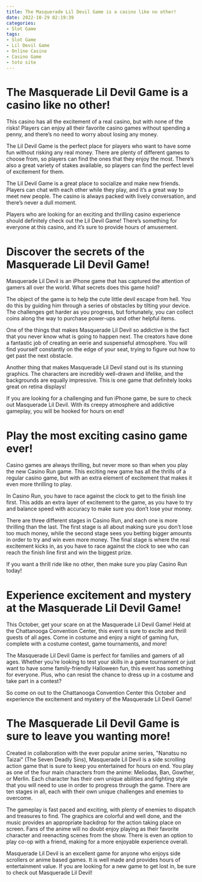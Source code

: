 ```yaml
---
title: The Masquerade Lil Devil Game is a casino like no other!
date: 2022-10-29 02:19:39
categories:
- Slot Game
tags:
- Slot Game
- Lil Devil Game
- Online Casino
- Casino Game
- toto site
---
```



#  The Masquerade Lil Devil Game is a casino like no other!

This casino has all the excitement of a real casino, but with none of the risks! Players can enjoy all their favorite casino games without spending a penny, and there’s no need to worry about losing any money.

The Lil Devil Game is the perfect place for players who want to have some fun without risking any real money. There are plenty of different games to choose from, so players can find the ones that they enjoy the most. There’s also a great variety of stakes available, so players can find the perfect level of excitement for them.

The Lil Devil Game is a great place to socialize and make new friends. Players can chat with each other while they play, and it’s a great way to meet new people. The casino is always packed with lively conversation, and there’s never a dull moment.

Players who are looking for an exciting and thrilling casino experience should definitely check out the Lil Devil Game! There’s something for everyone at this casino, and it’s sure to provide hours of amusement.

#  Discover the secrets of the Masquerade Lil Devil Game!

Masquerade Lil Devil is an iPhone game that has captured the attention of gamers all over the world. What secrets does this game hold?

The object of the game is to help the cute little devil escape from hell. You do this by guiding him through a series of obstacles by tilting your device. The challenges get harder as you progress, but fortunately, you can collect coins along the way to purchase power-ups and other helpful items.

One of the things that makes Masquerade Lil Devil so addictive is the fact that you never know what is going to happen next. The creators have done a fantastic job of creating an eerie and suspenseful atmosphere. You will find yourself constantly on the edge of your seat, trying to figure out how to get past the next obstacle.

Another thing that makes Masquerade Lil Devil stand out is its stunning graphics. The characters are incredibly well-drawn and lifelike, and the backgrounds are equally impressive. This is one game that definitely looks great on retina displays!

If you are looking for a challenging and fun iPhone game, be sure to check out Masquerade Lil Devil. With its creepy atmosphere and addictive gameplay, you will be hooked for hours on end!

#  Play the most exciting casino game ever!

Casino games are always thrilling, but never more so than when you play the new Casino Run game. This exciting new game has all the thrills of a regular casino game, but with an extra element of excitement that makes it even more thrilling to play.

In Casino Run, you have to race against the clock to get to the finish line first. This adds an extra layer of excitement to the game, as you have to try and balance speed with accuracy to make sure you don’t lose your money.

There are three different stages in Casino Run, and each one is more thrilling than the last. The first stage is all about making sure you don’t lose too much money, while the second stage sees you betting bigger amounts in order to try and win even more money. The final stage is where the real excitement kicks in, as you have to race against the clock to see who can reach the finish line first and win the biggest prize.

If you want a thrill ride like no other, then make sure you play Casino Run today!

#  Experience excitement and mystery at the Masquerade Lil Devil Game!

This October, get your scare on at the Masquerade Lil Devil Game! Held at the Chattanooga Convention Center, this event is sure to excite and thrill guests of all ages. Come in costume and enjoy a night of gaming fun, complete with a costume contest, game tournaments, and more!

The Masquerade Lil Devil Game is perfect for families and gamers of all ages. Whether you’re looking to test your skills in a game tournament or just want to have some family-friendly Halloween fun, this event has something for everyone. Plus, who can resist the chance to dress up in a costume and take part in a contest?

So come on out to the Chattanooga Convention Center this October and experience the excitement and mystery of the Masquerade Lil Devil Game!

#  The Masquerade Lil Devil Game is sure to leave you wanting more!

Created in collaboration with the ever popular anime series, "Nanatsu no Taizai" (The Seven Deadly Sins), Masquerade Lil Devil is a side scrolling action game that is sure to keep you entertained for hours on end. You play as one of the four main characters from the anime: Meliodas, Ban, Gowther, or Merlin. Each character has their own unique abilities and fighting style that you will need to use in order to progress through the game. There are ten stages in all, each with their own unique challenges and enemies to overcome.

The gameplay is fast paced and exciting, with plenty of enemies to dispatch and treasures to find. The graphics are colorful and well done, and the music provides an appropriate backdrop for the action taking place on screen. Fans of the anime will no doubt enjoy playing as their favorite character and reenacting scenes from the show. There is even an option to play co-op with a friend, making for a more enjoyable experience overall.

Masquerade Lil Devil is an excellent game for anyone who enjoys side scrollers or anime based games. It is well made and provides hours of entertainment value. If you are looking for a new game to get lost in, be sure to check out Masquerade Lil Devil!